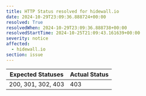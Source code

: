```yaml
---
title: HTTP Status resolved for hidewall.io
date: 2024-10-29T23:09:36.888724+00:00
resolved: True
resolvedWhen: 2024-10-29T23:09:36.888738+00:00
resolvedStartTime: 2024-10-25T21:09:43.161639+00:00
severity: notice
affected:
  - hidewall.io
section: issue
---
```


| Expected Statuses | Actual Status  |
|-------------------|----------------|
| 200, 301, 302, 403 | 403 |
